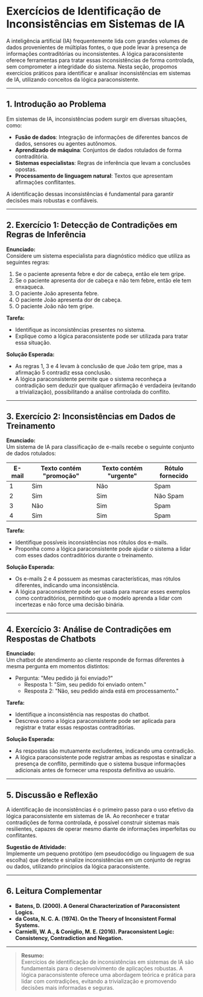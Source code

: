 
# Exercícios de Identificação de Inconsistências em Sistemas de IA

A inteligência artificial (IA) frequentemente lida com grandes volumes de dados provenientes de múltiplas fontes, o que pode levar à presença de informações contraditórias ou inconsistentes. A lógica paraconsistente oferece ferramentas para tratar essas inconsistências de forma controlada, sem comprometer a integridade do sistema. Nesta seção, propomos exercícios práticos para identificar e analisar inconsistências em sistemas de IA, utilizando conceitos da lógica paraconsistente.

---

## 1. Introdução ao Problema

Em sistemas de IA, inconsistências podem surgir em diversas situações, como:

- **Fusão de dados**: Integração de informações de diferentes bancos de dados, sensores ou agentes autônomos.
- **Aprendizado de máquina**: Conjuntos de dados rotulados de forma contraditória.
- **Sistemas especialistas**: Regras de inferência que levam a conclusões opostas.
- **Processamento de linguagem natural**: Textos que apresentam afirmações conflitantes.

A identificação dessas inconsistências é fundamental para garantir decisões mais robustas e confiáveis.

---

## 2. Exercício 1: Detecção de Contradições em Regras de Inferência

**Enunciado:**  
Considere um sistema especialista para diagnóstico médico que utiliza as seguintes regras:

1. Se o paciente apresenta febre e dor de cabeça, então ele tem gripe.
2. Se o paciente apresenta dor de cabeça e não tem febre, então ele tem enxaqueca.
3. O paciente João apresenta febre.
4. O paciente João apresenta dor de cabeça.
5. O paciente João não tem gripe.

**Tarefa:**  
- Identifique as inconsistências presentes no sistema.
- Explique como a lógica paraconsistente pode ser utilizada para tratar essa situação.

**Solução Esperada:**  
- As regras 1, 3 e 4 levam à conclusão de que João tem gripe, mas a afirmação 5 contradiz essa conclusão.
- A lógica paraconsistente permite que o sistema reconheça a contradição sem deduzir que qualquer afirmação é verdadeira (evitando a trivialização), possibilitando a análise controlada do conflito.

---

## 3. Exercício 2: Inconsistências em Dados de Treinamento

**Enunciado:**  
Um sistema de IA para classificação de e-mails recebe o seguinte conjunto de dados rotulados:

| E-mail | Texto contém "promoção" | Texto contém "urgente" | Rótulo fornecido |
|--------|------------------------|------------------------|------------------|
| 1      | Sim                    | Não                    | Spam             |
| 2      | Sim                    | Sim                    | Não Spam         |
| 3      | Não                    | Sim                    | Spam             |
| 4      | Sim                    | Sim                    | Spam             |

**Tarefa:**  
- Identifique possíveis inconsistências nos rótulos dos e-mails.
- Proponha como a lógica paraconsistente pode ajudar o sistema a lidar com esses dados contraditórios durante o treinamento.

**Solução Esperada:**  
- Os e-mails 2 e 4 possuem as mesmas características, mas rótulos diferentes, indicando uma inconsistência.
- A lógica paraconsistente pode ser usada para marcar esses exemplos como contraditórios, permitindo que o modelo aprenda a lidar com incertezas e não force uma decisão binária.

---

## 4. Exercício 3: Análise de Contradições em Respostas de Chatbots

**Enunciado:**  
Um chatbot de atendimento ao cliente responde de formas diferentes à mesma pergunta em momentos distintos:

- Pergunta: "Meu pedido já foi enviado?"
  - Resposta 1: "Sim, seu pedido foi enviado ontem."
  - Resposta 2: "Não, seu pedido ainda está em processamento."

**Tarefa:**  
- Identifique a inconsistência nas respostas do chatbot.
- Descreva como a lógica paraconsistente pode ser aplicada para registrar e tratar essas respostas contraditórias.

**Solução Esperada:**  
- As respostas são mutuamente excludentes, indicando uma contradição.
- A lógica paraconsistente pode registrar ambas as respostas e sinalizar a presença de conflito, permitindo que o sistema busque informações adicionais antes de fornecer uma resposta definitiva ao usuário.

---

## 5. Discussão e Reflexão

A identificação de inconsistências é o primeiro passo para o uso efetivo da lógica paraconsistente em sistemas de IA. Ao reconhecer e tratar contradições de forma controlada, é possível construir sistemas mais resilientes, capazes de operar mesmo diante de informações imperfeitas ou conflitantes.

**Sugestão de Atividade:**  
Implemente um pequeno protótipo (em pseudocódigo ou linguagem de sua escolha) que detecte e sinalize inconsistências em um conjunto de regras ou dados, utilizando princípios da lógica paraconsistente.

---

## 6. Leitura Complementar

- **Batens, D. (2000). A General Characterization of Paraconsistent Logics.**  
- **da Costa, N. C. A. (1974). On the Theory of Inconsistent Formal Systems.**  
- **Carnielli, W. A., & Coniglio, M. E. (2016). Paraconsistent Logic: Consistency, Contradiction and Negation.**

---

> **Resumo:**  
> Exercícios de identificação de inconsistências em sistemas de IA são fundamentais para o desenvolvimento de aplicações robustas. A lógica paraconsistente oferece uma abordagem teórica e prática para lidar com contradições, evitando a trivialização e promovendo decisões mais informadas e seguras.
```
